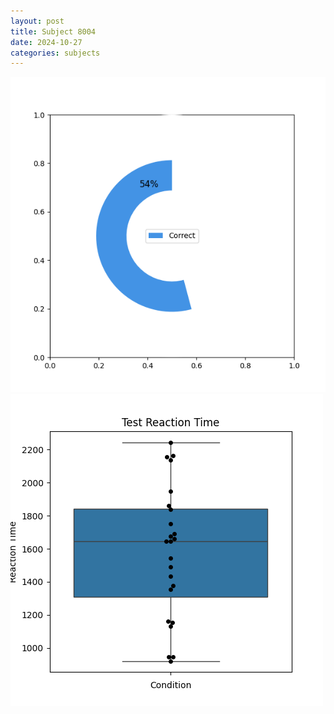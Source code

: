 ```yaml
---
layout: post
title: Subject 8004
date: 2024-10-27
categories: subjects
---
```


![](data/8004/run-26/8004_FN_acc_test.png)
![](data/8004/run-26/8004_FN_rt.png)
